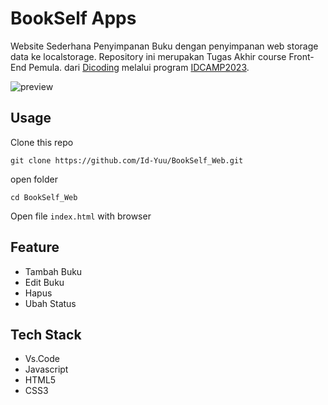 # BookSelf Apps
Website Sederhana Penyimpanan Buku dengan penyimpanan web storage data ke localstorage. Repository ini merupakan Tugas Akhir course Front-End Pemula. dari [Dicoding](https://www.dicoding.com/academies/315) melalui program [IDCAMP2023](https://idcamp.ioh.co.id/).

![preview](https://github.com/Id-Yuu/BookSelf_Web/assets/122996864/193bf1d1-9a01-4220-b38d-0d7091243f63)

## Usage
Clone this repo
```
git clone https://github.com/Id-Yuu/BookSelf_Web.git
```
open folder
```
cd BookSelf_Web
```
Open file `index.html` with browser

## Feature
- Tambah Buku
- Edit Buku
- Hapus
- Ubah Status

## Tech Stack
- Vs.Code
- Javascript
- HTML5
- CSS3
